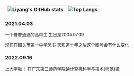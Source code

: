 |![Liyang's GitHub stats](https://github-readme-stats.vercel.app/api?username=liyang8246&show_icons=true) | ![Top Langs](https://github-readme-stats.vercel.app/api/top-langs/?username=liyang8246&langs_count=3) |
| ----------- | ----------- |
  ### 2021.04.03
  一个普普通通的高中生 生日是2004.07.09
  
  现在在韶关市第一中学念书  天知道十年之后这个账号会有什么变化

  ### 2022.09.16
  上大学啦！ 在广东第二师范学院读计算机科学与技术(师范)捏
